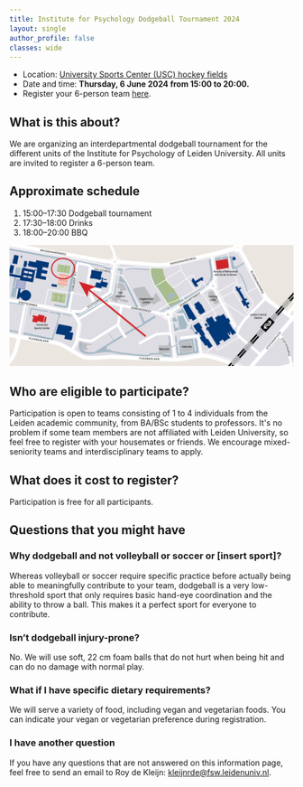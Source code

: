 ```yaml
---
title: Institute for Psychology Dodgeball Tournament 2024
layout: single
author_profile: false
classes: wide
---
```


- Location: [University Sports Center (USC) hockey fields](https://maps.app.goo.gl/yWmSJjPauUc7BFiR9)
- Date and time: **Thursday, 6 June 2024 from 15:00 to 20:00.**
- Register your 6-person team [here](https://forms.gle/NgPUYJFZ7BsdUaEW9).

## What is this about?
We are organizing an interdepartmental dodgeball tournament for the different units of the Institute for Psychology of Leiden University. All units are invited to register a 6-person team.

## Approximate schedule
1. 15:00–17:30 Dodgeball tournament
2. 17:30–18:00 Drinks
3. 18:00–20:00 BBQ

![Location of the tournament](dodgeball-map.png)

## Who are eligible to participate?
Participation is open to teams consisting of 1 to 4 individuals from the Leiden academic community, from BA/BSc students to professors. It's no problem if some team members are not affiliated with Leiden University, so feel free to register with your housemates or friends. We encourage mixed-seniority teams and interdisciplinary teams to apply.

## What does it cost to register?
Participation is free for all participants.


## Questions that you might have

### Why dodgeball and not volleyball or soccer or [insert sport]?
Whereas volleyball or soccer require specific practice before actually being able to meaningfully contribute to your team, dodgeball is a very low-threshold sport that only requires basic hand-eye coordination and the ability to throw a ball. This makes it a perfect sport for everyone to contribute.

### Isn’t dodgeball injury-prone?
No. We will use soft, 22 cm foam balls that do not hurt when being hit and can do no damage with normal play.

### What if I have specific dietary requirements?
We will serve a variety of food, including vegan and vegetarian foods. You can indicate your vegan or vegetarian preference during registration.

### I have another question
If you have any questions that are not answered on this information page, feel free to send an email to Roy de Kleijn: [kleijnrde@fsw.leidenuniv.nl](mailto:kleijnrde@fsw.leidenuniv.nl).
